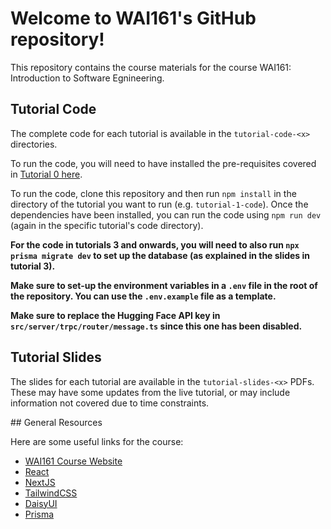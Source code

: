 # Welcome to WAI161's GitHub repository!

This repository contains the course materials for the course WAI161: Introduction to Software Egnineering.

## Tutorial Code

The complete code for each tutorial is available in the `tutorial-code-<x>` directories.

To run the code, you will need to have installed the pre-requisites covered in [Tutorial 0 here](https://medium.com/warwick-artificial-intelligence/wai261-tutorial-0-setting-up-vscode-git-and-nodejs-71ed3e0ef3d3).

To run the code, clone this repository and then run `npm install` in the directory of the tutorial you want to run (e.g. `tutorial-1-code`). Once the dependencies have been installed, you can run the code using `npm run dev` (again in the specific tutorial's code directory).

**For the code in tutorials 3 and onwards, you will need to also run `npx prisma migrate dev` to set up the database (as explained in the slides in tutorial 3).**

**Make sure to set-up the environment variables in a `.env` file in the root of the repository. You can use the `.env.example` file as a template.**

**Make sure to replace the Hugging Face API key in `src/server/trpc/router/message.ts` since this one has been disabled.**

## Tutorial Slides

The slides for each tutorial are available in the `tutorial-slides-<x>` PDFs. These may have some updates from the live tutorial, or may include information not covered due to time constraints.

## General Resources

Here are some useful links for the course:

- [WAI161 Course Website](https://warwick.ai/wai161/)
- [React](https://reactjs.org/)
- [NextJS](https://nextjs.org/)
- [TailwindCSS](https://tailwindcss.com/)
- [DaisyUI](https://daisyui.com/)
- [Prisma](https://www.prisma.io/)
